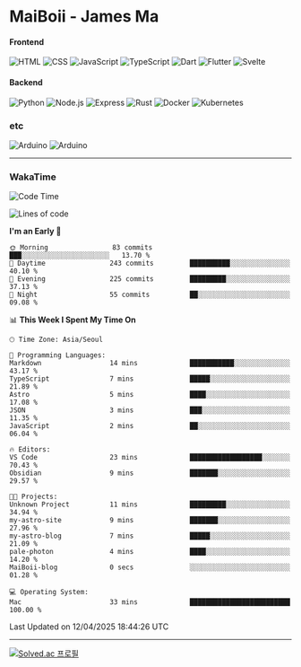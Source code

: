 # MaiBoii - James Ma

#### Frontend
![HTML](https://img.shields.io/badge/-HTML-E34F26?style=flat-square&logo=html5&logoColor=white)
![CSS](https://img.shields.io/badge/-CSS-1572B6?style=flat-square&logo=css3)
![JavaScript](https://img.shields.io/badge/-JavaScript-F7DF1E?style=flat-square&logo=javascript&logoColor=black)
![TypeScript](https://img.shields.io/badge/-TypeScript-02569B?style=flat-square&logo=typescript&logoColor=white)
![Dart](https://img.shields.io/badge/-Dart-0175C2?style=flat-square&logo=dart)
![Flutter](https://img.shields.io/badge/-Flutter-02569B?style=flat-square&logo=flutter)
![Svelte](https://img.shields.io/badge/-Svelte-E34F26?style=flat-square&logo=svelte&logoColor=white)


#### Backend
![Python](https://img.shields.io/badge/-Python-3776AB?style=flat-square&logo=python&logoColor=white)
![Node.js](https://img.shields.io/badge/-Node.js-339933?style=flat-square&logo=node.js&logoColor=white)
![Express](https://img.shields.io/badge/-Express-339933?style=flat-square&logo=express&logoColor=white)
![Rust](https://img.shields.io/badge/-Rust-000000?style=flat-square&logo=rust&logoColor=white)
![Docker](https://img.shields.io/badge/-Docker-2496ED?style=flat-square&logo=docker&logoColor=white)
![Kubernetes](https://img.shields.io/badge/-Kubernetes-326CE5?style=flat-square&logo=kubernetes&logoColor=white)


### etc
![Arduino](https://img.shields.io/badge/-Arduino-00878F?style=flat-square&logo=arduino&logoColor=white)
![Arduino](https://img.shields.io/badge/-Unity-232326?style=flat-square&logo=unity&logoColor=white)

---
### WakaTime
<!--START_SECTION:waka-->
![Code Time](http://img.shields.io/badge/Code%20Time-1%2C060%20hrs%2033%20mins-blue)

![Lines of code](https://img.shields.io/badge/From%20Hello%20World%20I%27ve%20Written-1.8%20million%20lines%20of%20code-blue)

**I'm an Early 🐤** 

```text
🌞 Morning                83 commits          ███░░░░░░░░░░░░░░░░░░░░░░   13.70 % 
🌆 Daytime                243 commits         ██████████░░░░░░░░░░░░░░░   40.10 % 
🌃 Evening                225 commits         █████████░░░░░░░░░░░░░░░░   37.13 % 
🌙 Night                  55 commits          ██░░░░░░░░░░░░░░░░░░░░░░░   09.08 % 
```


📊 **This Week I Spent My Time On** 

```text
🕑︎ Time Zone: Asia/Seoul

💬 Programming Languages: 
Markdown                 14 mins             ███████████░░░░░░░░░░░░░░   43.17 % 
TypeScript               7 mins              █████░░░░░░░░░░░░░░░░░░░░   21.89 % 
Astro                    5 mins              ████░░░░░░░░░░░░░░░░░░░░░   17.08 % 
JSON                     3 mins              ███░░░░░░░░░░░░░░░░░░░░░░   11.35 % 
JavaScript               2 mins              ██░░░░░░░░░░░░░░░░░░░░░░░   06.04 % 

🔥 Editors: 
VS Code                  23 mins             ██████████████████░░░░░░░   70.43 % 
Obsidian                 9 mins              ███████░░░░░░░░░░░░░░░░░░   29.57 % 

🐱‍💻 Projects: 
Unknown Project          11 mins             █████████░░░░░░░░░░░░░░░░   34.94 % 
my-astro-site            9 mins              ███████░░░░░░░░░░░░░░░░░░   27.96 % 
my-astro-blog            7 mins              █████░░░░░░░░░░░░░░░░░░░░   21.09 % 
pale-photon              4 mins              ████░░░░░░░░░░░░░░░░░░░░░   14.20 % 
MaiBoii-blog             0 secs              ░░░░░░░░░░░░░░░░░░░░░░░░░   01.28 % 

💻 Operating System: 
Mac                      33 mins             █████████████████████████   100.00 % 
```


 Last Updated on 12/04/2025 18:44:26 UTC
<!--END_SECTION:waka-->
---
[![Solved.ac
프로필](http://mazassumnida.wtf/api/v2/generate_badge?boj=msu2020)](https://solved.ac/msu2020)
